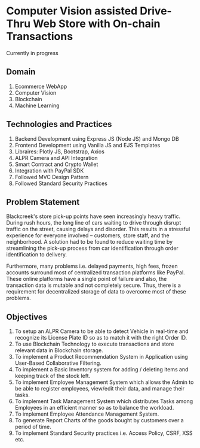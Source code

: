 # Computer Vision assisted Drive-Thru Web Store with On-chain Transactions
Currently in progress

## Domain
1. Ecommerce WebApp
2. Computer Vision
3. Blockchain
4. Machine Learning

## Technologies and Practices
1. Backend Development using Express JS (Node JS) and Mongo DB
2. Frontend Development using Vanilla JS and EJS Templates
3. Libraires: Plotly JS, Bootstrap, Axios
4. ALPR Camera and API Integration
5. Smart Contract and Crypto Wallet
6. Integration with PayPal SDK
7. Followed MVC Design Pattern 
8. Followed Standard Security Practices

## Problem Statement
Blackcreek's store pick-up points have seen increasingly heavy traffic. During rush hours, the long line of cars waiting to drive through disrupt traffic on the street, causing delays and disorder. This results in a stressful experience for everyone involved – customers, store staff, and the neighborhood.
A solution had to be found to reduce waiting time by streamlining the pick-up process from car identification through order identification to delivery.

Furthermore, many problems i.e. delayed payments, high fees, frozen accounts surround most of centralized transaction platforms like PayPal. These online platforms have a single point of failure and also, the transaction data is mutable and not completely secure.
Thus, there is a requirement for decentralized storage of data to overcome most of these problems.

## Objectives
1. To setup an ALPR Camera to be able to detect Vehicle in real-time and recognize its License Plate ID so as to match it with the right Order ID.
2. To use Blockchain Technology to execute transactions and store relevant data in Blockchain storage.
3. To implement a Product Recommendation System in Application using User-Based Collaborative Filtering.
4. To implement a Basic Inventory system for adding / deleting items and keeping track of the stock left.
5. To implement Employee Management System which allows the Admin to be able to register employees, view/edit their data, and manage their tasks.
6. To implement Task Management System which distributes Tasks among Employees in an efficient manner so as to balance the workload.
7. To implement Employee Attendance Management System.
8. To generate Report Charts of the goods bought by customers over a period of time.
9. To implement Standard Security practices i.e. Access Policy, CSRF, XSS etc.
